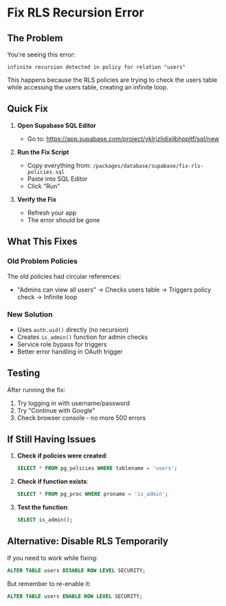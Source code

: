 # Fix RLS Recursion Error

## The Problem
You're seeing this error:
```
infinite recursion detected in policy for relation "users"
```

This happens because the RLS policies are trying to check the users table while accessing the users table, creating an infinite loop.

## Quick Fix

1. **Open Supabase SQL Editor**
   - Go to: https://app.supabase.com/project/yklrjzlidixjlbhppltf/sql/new

2. **Run the Fix Script**
   - Copy everything from: `/packages/database/supabase/fix-rls-policies.sql`
   - Paste into SQL Editor
   - Click "Run"

3. **Verify the Fix**
   - Refresh your app
   - The error should be gone

## What This Fixes

### Old Problem Policies
The old policies had circular references:
- "Admins can view all users" → Checks users table → Triggers policy check → Infinite loop

### New Solution
- Uses `auth.uid()` directly (no recursion)
- Creates `is_admin()` function for admin checks
- Service role bypass for triggers
- Better error handling in OAuth trigger

## Testing

After running the fix:
1. Try logging in with username/password
2. Try "Continue with Google"
3. Check browser console - no more 500 errors

## If Still Having Issues

1. **Check if policies were created**:
   ```sql
   SELECT * FROM pg_policies WHERE tablename = 'users';
   ```

2. **Check if function exists**:
   ```sql
   SELECT * FROM pg_proc WHERE proname = 'is_admin';
   ```

3. **Test the function**:
   ```sql
   SELECT is_admin();
   ```

## Alternative: Disable RLS Temporarily

If you need to work while fixing:
```sql
ALTER TABLE users DISABLE ROW LEVEL SECURITY;
```

But remember to re-enable it:
```sql
ALTER TABLE users ENABLE ROW LEVEL SECURITY;
```
